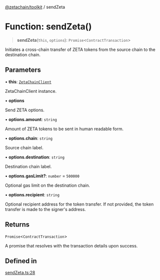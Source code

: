 [@zetachain/toolkit](toolkit/index.md) / sendZeta

# Function: sendZeta()

> **sendZeta**(`this`, `options`): `Promise`\<`ContractTransaction`\>

Initiates a cross-chain transfer of ZETA tokens from the source chain to the
destination chain.

## Parameters

• **this**: [`ZetaChainClient`](toolkit/Class.ZetaChainClient.md)

ZetaChainClient instance.

• **options**

Send ZETA options.

• **options.amount**: `string`

Amount of ZETA tokens to be sent in human readable form.

• **options.chain**: `string`

Source chain label.

• **options.destination**: `string`

Destination chain label.

• **options.gasLimit?**: `number` = `500000`

Optional gas limit on the destination chain.

• **options.recipient**: `string`

Optional recipient address for the token transfer. If not
provided, the token transfer is made to the signer's address.

## Returns

`Promise`\<`ContractTransaction`\>

A promise that resolves with the transaction details upon success.

## Defined in

[sendZeta.ts:28](https://github.com/zeta-chain/toolkit/blob/542ef856894da0ed38ef2a757d2c0d70c2bb020d/packages/client/src/sendZeta.ts#L28)
